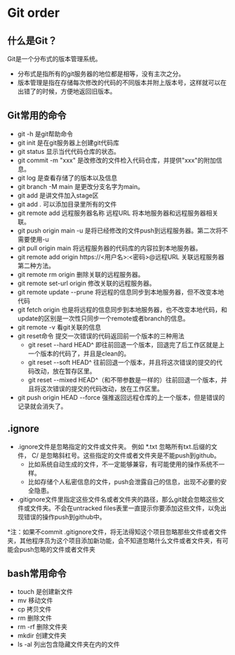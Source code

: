 # Git order
什么是Git？     
---------------------------------------------------------
Git是一个分布式的版本管理系统。     
 - 分布式是指所有的git服务器的地位都是相等，没有主次之分。
 - 版本管理是指在存储每次修改的代码的不同版本并附上版本号，这样就可以在出错了的时候，方便地返回旧版本。    

Git常用的命令    
-------------------------------------------------------------
- git -h 是git帮助命令
- git init 是在git服务器上创建git代码库
- git status 显示当代代码仓库的状态。
- git commit -m "xxx" 是改修改的文件检入代码仓库，并提供"xxx"的附加信息。
- git log 是查看存储了的版本以及信息
- git branch -M main 是更改分支名字为main。
- git add 是讲文件加入stage区
- git add . 可以添加目录里所有的文件
- git remote add 远程服务器名称 远程URL 将本地服务器和远程服务器相关联。
- git push origin main -u 是将已经修改的文件push到远程服务器。第二次将不需要使用-u
- git pull origin main 将远程服务器的代码库的内容拉到本地服务器。
- git remote add origin https://<用户名>:<密码>@远程URL 关联远程服务器第二种方法。
- git remote rm origin 删除关联的远程服务器。
- git remote set-url origin 修改关联的远程服务器。
- git remote update --prune 将远程的信息同步到本地服务器，但不改变本地代码
- git fetch origin 也是将远程的信息同步到本地服务器，也不改变本地代码，和update的区别是一次性只同步一个remote或者branch的信息。
- git remote -v 看git关联的信息
- git reset命令 提交一次错误的代码返回前一个版本的三种用法
  - git reset --hard HEAD^ 即往前回退一个版本，回退完了后工作区就是上一个版本的代码了，并且是clean的。
  - git reset --soft HEAD^ 往前回退一个版本，并且将这次错误的提交的代码改动，放在暂存区里。
  - git reset --mixed HEAD^（和不带参数是一样的）往前回退一个版本，并且将这次错误的提交的代码改动，放在工作区里。
- git push origin HEAD --force 强推返回远程仓库的上一个版本，但是错误的记录就会消失了。

.ignore    
------------------------------------------------------------------------
- .ignore文件是忽略指定的文件或文件夹。 例如 *.txt 忽略所有txt.后缀的文件， C/ 是忽略斜杠号。这些指定的文件或者文件夹是不能push到github。
  - 比如系统自动生成的文件，不一定能够兼容，有可能使用的操作系统不一样。
  - 比如存储个人私密信息的文件，push会泄露自己的信息，出现不必要的安全隐患。
- .gitignore文件里指定这些文件名或者文件夹的路径，那么git就会忽略这些文件或文件夹。不会在untracked files表里一直提示你要添加这些文件，以免出现错误的操作push到github中。

*注：如果不commit .gitignore文件，将无法得知这个项目忽略那些文件或者文件夹，其他程序员为这个项目添加新功能，会不知道忽略什么文件或者文件夹，有可能会push忽略的文件或者文件夹    

bash常用命令    
--------------------------------------------------------------------------
- touch 是创建新文件
- mv 移动文件
- cp 拷贝文件
- rm 删除文件
- rm -rf 删除文件夹
- mkdir 创建文件夹
- ls -al 列出包含隐藏文件夹在内的文件

